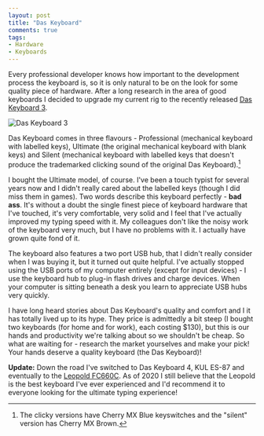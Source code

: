 ```yaml
---
layout: post
title: "Das Keyboard"
comments: true
tags:
- Hardware
- Keyboards
---
```


Every professional developer knows how important to the development
process the keyboard is, so it is only natural to be on the look for
some quality piece of hardware. After a long research in the area of
good keyboards I decided to upgrade my current rig to the recently
released [Das Keyboard 3](https://deskthority.net/wiki/Das_Keyboard_III#:~:text=The%20Das%20Keyboard%20III%20was,are%20plate%2Dmounted%20Cherry%20MX.).

![Das Keyboard 3](https://deskthority.net/wiki/images/0/0e/Das_keyboard_3_model_s_ultimate_iso_topview.jpg)

Das Keyboard comes in three flavours - Professional (mechanical
keyboard with labelled keys), Ultimate (the original mechanical
keyboard with blank keys) and Silent (mechanical keyboard with labelled
keys that doesn't produce the trademarked clicking sound of the
original Das Keyboard).[^1]

I bought the Ultimate model, of course. I've been a touch typist for
several years now and I didn't really cared about the labelled
keys (though I did miss them in games). Two words describe this
keyboard perfectly - **bad ass**. It's without a doubt the single
finest piece of keyboard hardware that I've touched, it's very
comfortable, very solid and I feel that I've actually improved my
typing speed with it. My colleagues don't like the noisy work of the
keyboard very much, but I have no problems with it. I actually have
grown quite fond of it.

The keyboard also features a two port USB hub, that I didn't really
consider when I was buying it, but it turned out quite helpful. I've
actually stopped using the USB ports of my computer entirely (except
for input devices) - I use the keyboard hub to plug-in flash drives
and charge devices. When your computer is sitting beneath a desk you
learn to appreciate USB hubs very quickly.

I have long heard stories about Das Keyboard's quality
and comfort and I it has totally lived up to its hype. They price is
admittedly a bit steep (I bought two keyboards (for home and for work),
each costing $130), but this is our hands and productivity we're
talking about so we shouldn't be cheap. So what are
waiting for - research the market yourselves and make your pick! Your
hands deserve a quality keyboard (the Das Keyboard)!

[^1]: The clicky versions have Cherry MX Blue keyswitches and the "silent" version has Cherry MX Brown.

**Update:** Down the road I've switched to Das Keyboard 4, KUL ES-87 and
eventually to the [Leopold
FC660C](https://deskthority.net/wiki/Leopold_FC660C). As of 2020 I still believe
that the Leopold is the best keyboard I've ever experienced and I'd recommend
it to everyone looking for the ultimate typing experience!
